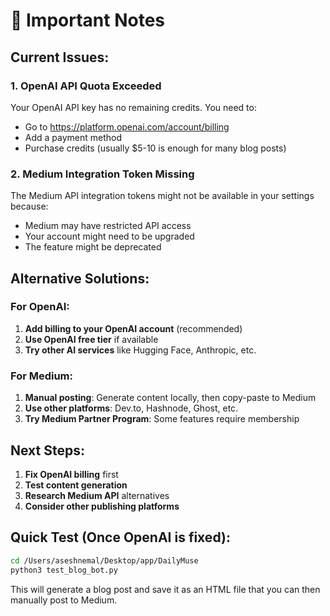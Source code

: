 # 🚨 Important Notes

## Current Issues:

### 1. OpenAI API Quota Exceeded
Your OpenAI API key has no remaining credits. You need to:
- Go to https://platform.openai.com/account/billing
- Add a payment method 
- Purchase credits (usually $5-10 is enough for many blog posts)

### 2. Medium Integration Token Missing
The Medium API integration tokens might not be available in your settings because:
- Medium may have restricted API access
- Your account might need to be upgraded
- The feature might be deprecated

## Alternative Solutions:

### For OpenAI:
1. **Add billing to your OpenAI account** (recommended)
2. **Use OpenAI free tier** if available
3. **Try other AI services** like Hugging Face, Anthropic, etc.

### For Medium:
1. **Manual posting**: Generate content locally, then copy-paste to Medium
2. **Use other platforms**: Dev.to, Hashnode, Ghost, etc.
3. **Try Medium Partner Program**: Some features require membership

## Next Steps:

1. **Fix OpenAI billing** first
2. **Test content generation** 
3. **Research Medium API** alternatives
4. **Consider other publishing platforms**

## Quick Test (Once OpenAI is fixed):
```bash
cd /Users/aseshnemal/Desktop/app/DailyMuse
python3 test_blog_bot.py
```

This will generate a blog post and save it as an HTML file that you can then manually post to Medium.
